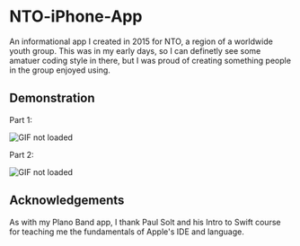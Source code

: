 # NTO-iPhone-App
An informational app I created in 2015 for NTO, a region of a worldwide youth group. This was in my early days, so I can definetly see some amatuer coding style in there, but I was proud of creating something people in the group enjoyed using.

## Demonstration
Part 1:

![GIF not loaded](https://github.com/Oblivion00/NTO-iPhone-App/blob/master/NTO1.gif)



Part 2:

![GIF not loaded](https://github.com/Oblivion00/NTO-iPhone-App/blob/master/NTO2.gif)

## Acknowledgements
As with my Plano Band app, I thank Paul Solt and his Intro to Swift course for teaching me the fundamentals of Apple's IDE and language.
